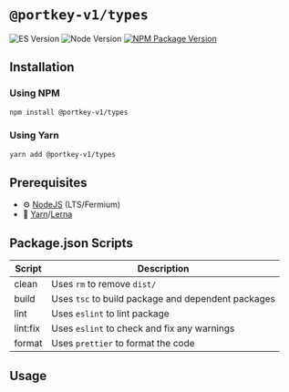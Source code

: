 # `@portkey-v1/types`

![ES Version](https://img.shields.io/badge/ES-2020-yellow)
![Node Version](https://img.shields.io/badge/node-14.x-green)
[![NPM Package Version][npm-image-version]][npm-url]


## Installation

### Using NPM

```bash
npm install @portkey-v1/types
```

### Using Yarn

```bash
yarn add @portkey-v1/types
```

## Prerequisites

- :gear: [NodeJS](https://nodejs.org/) (LTS/Fermium)
- :toolbox: [Yarn](https://yarnpkg.com/)/[Lerna](https://lerna.js.org/)

## Package.json Scripts

| Script   | Description                                        |
| -------- | -------------------------------------------------- |
| clean    | Uses `rm` to remove `dist/`                        |
| build    | Uses `tsc` to build package and dependent packages |
| lint     | Uses `eslint` to lint package                      |
| lint:fix | Uses `eslint` to check and fix any warnings        |
| format   | Uses `prettier` to format the code                 |

## Usage

[npm-image-version]: https://img.shields.io/npm/v/@portkey-v1/types
[npm-url]: https://npmjs.org/package/@portkey-v1/types